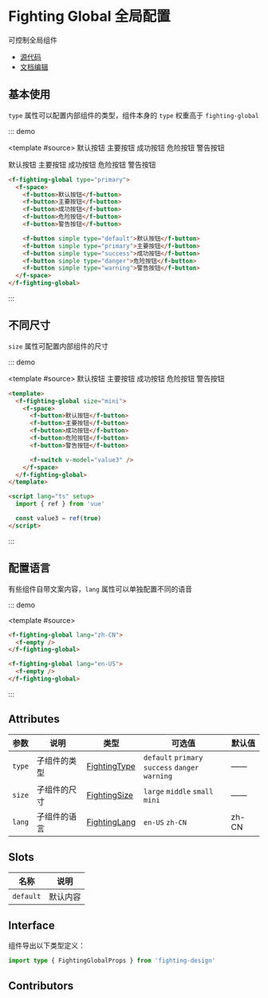 # Fighting Global 全局配置

可控制全局组件

- [源代码](https://github.com/FightingDesign/fighting-design/tree/master/packages/fighting-design/fighting-global)
- [文档编辑](https://github.com/FightingDesign/fighting-design/blob/master/docs/components/fighting-global.md)

## 基本使用

`type` 属性可以配置内部组件的类型，组件本身的 `type` 权重高于 `fighting-global`

::: demo

<template #source>
<f-fighting-global type="primary">
<f-space>
<f-button>默认按钮</f-button>
<f-button>主要按钮</f-button>
<f-button>成功按钮</f-button>
<f-button>危险按钮</f-button>
<f-button>警告按钮</f-button>

<f-button simple type="default">默认按钮</f-button>
<f-button simple type="primary">主要按钮</f-button>
<f-button simple type="success">成功按钮</f-button>
<f-button simple type="danger">危险按钮</f-button>
<f-button simple type="warning">警告按钮</f-button>
</f-space>
</f-fighting-global>
</template>

```html
<f-fighting-global type="primary">
  <f-space>
    <f-button>默认按钮</f-button>
    <f-button>主要按钮</f-button>
    <f-button>成功按钮</f-button>
    <f-button>危险按钮</f-button>
    <f-button>警告按钮</f-button>

    <f-button simple type="default">默认按钮</f-button>
    <f-button simple type="primary">主要按钮</f-button>
    <f-button simple type="success">成功按钮</f-button>
    <f-button simple type="danger">危险按钮</f-button>
    <f-button simple type="warning">警告按钮</f-button>
  </f-space>
</f-fighting-global>
```

:::

## 不同尺寸

`size` 属性可配置内部组件的尺寸

::: demo

<template #source>
<f-fighting-global size="mini">
<f-space>
<f-button>默认按钮</f-button>
<f-button>主要按钮</f-button>
<f-button>成功按钮</f-button>
<f-button>危险按钮</f-button>
<f-button>警告按钮</f-button>

<f-switch v-model="value3" />
</f-space>
</f-fighting-global>
</template>

```html
<template>
  <f-fighting-global size="mini">
    <f-space>
      <f-button>默认按钮</f-button>
      <f-button>主要按钮</f-button>
      <f-button>成功按钮</f-button>
      <f-button>危险按钮</f-button>
      <f-button>警告按钮</f-button>

      <f-switch v-model="value3" />
    </f-space>
  </f-fighting-global>
</template>

<script lang="ts" setup>
  import { ref } from 'vue'

  const value3 = ref(true)
</script>
```

:::

## 配置语言

有些组件自带文案内容，`lang` 属性可以单独配置不同的语音

::: demo

<template #source>
<f-fighting-global lang="zh-CN">
<f-empty />
</f-fighting-global>

<f-fighting-global lang="en-US">
<f-empty />
</f-fighting-global>
</template>

```html
<f-fighting-global lang="zh-CN">
  <f-empty />
</f-fighting-global>

<f-fighting-global lang="en-US">
  <f-empty />
</f-fighting-global>
```

:::

## Attributes

| 参数   | 说明         | 类型                                                               | 可选值                                                  | 默认值 |
| ------ | ------------ | ------------------------------------------------------------------ | ------------------------------------------------------- | ------ |
| `type` | 子组件的类型 | <a href="/components/interface.html#fightingtype">FightingType</a> | `default` `primary` <br /> `success` `danger` `warning` | ——     |
| `size` | 子组件的尺寸 | <a href="/components/interface.html#fightingsize">FightingSize</a> | `large` `middle` `small` `mini`                         | ——     |
| `lang` | 子组件的语言 | <a href="/components/interface.html#fightinglang">FightingLang</a> | `en-US` `zh-CN`                                         | zh-CN  |

## Slots

| 名称      | 说明     |
| --------- | -------- |
| `default` | 默认内容 |

## Interface

组件导出以下类型定义：

```ts
import type { FightingGlobalProps } from 'fighting-design'
```

## Contributors

<a href="https://github.com/Tyh2001" target="_blank">
  <f-avatar round src="https://avatars.githubusercontent.com/u/73180970?v=4" />
</a>

<script lang="ts" setup>
  import { ref } from 'vue'

  const value3 = ref(true)
</script>
